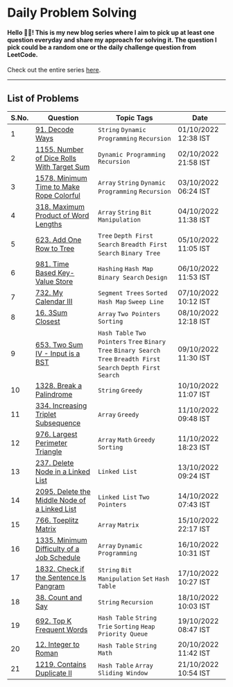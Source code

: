 # Daily Problem Solving
#### Hello 👋🏽! This is my new blog series where I aim to pick up at least one question everyday and share my approach for solving it. The question I pick could be a random one or the daily challenge question from LeetCode.

Check out the entire series [here](https://bharati.hashnode.dev/series/problem-solving).

<hr />

## List of Problems

<table>
  <thead>
    <tr>
      <th>S.No.</th>
      <th>Question</th>
      <th>Topic Tags</th>
      <th>Date</th>
    </tr>
  </thead>
  <tbody>
    <tr>
      <td>
        1
      </td>
      <td>
        <a href="https://leetcode.com/problems/decode-ways/" target="_blank">91. Decode Ways</a>
      </td>
      <td>
        <code>String</code> 
        <code>Dynamic Programming</code>
        <code>Recursion</code>
      </td>
      <td>
        01/10/2022 12:38 IST
      </td>
    </tr>
    <tr>
      <td>
        2
      </td>
      <td>
        <a href="https://leetcode.com/problems/number-of-dice-rolls-with-target-sum/" target="_blank">1155. Number of Dice Rolls With Target Sum</a>
      </td>
      <td>
        <code>Dynamic Programming</code>
        <code>Recursion</code>
      </td>
      <td>
        02/10/2022 21:58 IST
      </td>
    </tr>
    <tr>
      <td>
        3
      </td>
      <td>
        <a href="https://leetcode.com/problems/minimum-time-to-make-rope-colorful/" target="_blank">1578. Minimum Time to Make Rope Colorful</a>
      </td>
      <td>
        <code>Array</code>
        <code>String</code>
        <code>Dynamic Programming</code>
        <code>Recursion</code>
      </td>
      <td>
        03/10/2022 06:24 IST
      </td>
    </tr>
    <tr>
      <td>
        4
      </td>
      <td>
        <a href="https://leetcode.com/problems/maximum-product-of-word-lengths/" target="_blank">318. Maximum Product of Word Lengths</a>
      </td>
      <td>
        <code>Array</code>
        <code>String</code>
        <code>Bit Manipulation</code>
      </td>
      <td>
        04/10/2022 11:38 IST
      </td>
    </tr>
    <tr>
      <td>
        5
      </td>
      <td>
        <a href="https://leetcode.com/problems/add-one-row-to-tree/" target="_blank">623. Add One Row to Tree</a>
      </td>
      <td>
        <code>Tree</code>
        <code>Depth First Search</code>
        <code>Breadth First Search</code>
        <code>Binary Tree</code>
      </td>
      <td>
        05/10/2022 11:05 IST
      </td>
    </tr>
    <tr>
      <td>
        6
      </td>
      <td>
        <a href="https://leetcode.com/problems/time-based-key-value-store/" target="_blank">981. Time Based Key-Value Store</a>
      </td>
      <td>
        <code>Hashing</code>
        <code>Hash Map</code>
        <code>Binary Search</code>
        <code>Design</code>
      </td>
      <td>
        06/10/2022 11:53 IST
      </td>
    </tr>
    <tr>
      <td>
        7
      </td>
      <td>
        <a href="https://leetcode.com/problems/my-calendar-iii/">732. My Calendar III</a>
      </td>
      <td>
        <code>Segment Trees</code>
        <code>Sorted Hash Map</code>
        <code>Sweep Line</code>
      </td>
      <td>
        07/10/2022 10:12 IST
      </td>
    </tr>
    <tr>
      <td>
        8
      </td>
      <td>
        <a href="https://leetcode.com/problems/3sum-closest/">16. 3Sum Closest</a>
      </td>
      <td>
        <code>Array</code>
        <code>Two Pointers</code> 
        <code>Sorting</code>
      </td>
      <td>
        08/10/2022 12:18 IST
      </td>
    </tr>
    <tr>
      <td>
        9
      </td>
      <td>
        <a href="https://leetcode.com/problems/two-sum-iv-input-is-a-bst/">
          653. Two Sum IV - Input is a BST
        </a>
      </td>
      <td>
        <code>Hash Table</code>
        <code>Two Pointers</code>
        <code>Tree</code>
        <code>Binary Tree</code>
        <code>Binary Search Tree</code>
        <code>Breadth First Search</code>
        <code>Depth First Search</code>
      </td>
      <td>
        09/10/2022 11:30 IST
      </td>
    </tr>
    <tr>
      <td>
        10
      </td>
      <td>
        <a href="https://leetcode.com/problems/break-a-palindrome/">
          1328. Break a Palindrome
        </a>
      </td>
      <td>
        <code>String</code>
        <code>Greedy</code>
      </td>
      <td>
        10/10/2022 11:07 IST
      </td>
    </tr>
    <tr>
      <td>
        11
      </td>
      <td>
        <a href="https://leetcode.com/problems/increasing-triplet-subsequence/">
          334. Increasing Triplet Subsequence
        </a>
      </td>
      <td>
        <code>Array</code>
        <code>Greedy</code>
      </td>
      <td>
        11/10/2022 09:48 IST
      </td>
    </tr>
    <tr>
      <td>
        12
      </td>
      <td>
        <a href="https://leetcode.com/problems/largest-perimeter-triangle/">
          976. Largest Perimeter Triangle
        </a>
      </td>
      <td>
        <code>Array</code>
        <code>Math</code>
        <code>Greedy</code>
        <code>Sorting</code>
      </td>
      <td>
        11/10/2022 18:23 IST
      </td>
    </tr>
    <tr>
      <td>
        13
      </td>
      <td>
        <a href="https://leetcode.com/problems/delete-node-in-a-linked-list/">
          237. Delete Node in a Linked List
        </a>
      </td>
      <td>
        <code>Linked List</code>
      </td>
      <td>
        13/10/2022 09:24 IST
      </td>
    </tr>
    <tr>
      <td>
        14
      </td>
      <td>
        <a href="https://leetcode.com/problems/delete-the-middle-node-of-a-linked-list/">
          2095. Delete the Middle Node of a Linked List
        </a>
      </td>
      <td>
        <code>Linked List</code>
        <code>Two Pointers</code>
      </td>
      <td>
        14/10/2022 07:43 IST	
      </td>
    </tr>
    <tr>
      <td>
        15
      </td>
      <td>
        <a href="https://leetcode.com/problems/toeplitz-matrix/">
         766. Toeplitz Matrix
        </a>
      </td>
      <td>
        <code>Array</code>
        <code>Matrix</code>
      </td>
      <td>
        15/10/2022 22:17 IST	
      </td>
    </tr>
    <tr>
      <td>
        16
      </td>
      <td>
        <a href="https://leetcode.com/problems/minimum-difficulty-of-a-job-schedule/">
         1335. Minimum Difficulty of a Job Schedule
        </a>
      </td>
      <td>
        <code>Array</code>
        <code>Dynamic Programming</code>
      </td>
      <td>
        16/10/2022 10:31 IST	
      </td>
    </tr>
    <tr>
      <td>
        17
      </td>
      <td>
        <a href="https://leetcode.com/problems/check-if-the-sentence-is-pangram/">
         1832. Check if the Sentence Is Pangram
        </a>
      </td>
      <td>
        <code>String</code>
        <code>Bit Manipulation</code>
        <code>Set</code>
        <code>Hash Table</code>
      </td>
      <td>
        17/10/2022 10:27 IST	
      </td>
    </tr>
    <tr>
      <td>
        18
      </td>
      <td>
        <a href="https://leetcode.com/problems/count-and-say/">
         38. Count and Say
        </a>
      </td>
      <td>
        <code>String</code>
        <code>Recursion</code>
      </td>
      <td>
        18/10/2022 10:03 IST
      </td>
    </tr>
    <tr>
      <td>
        19
      </td>
      <td>
        <a href="https://leetcode.com/problems/top-k-frequent-words/">
          692. Top K Frequent Words
        </a>
      </td>
      <td>
        <code>Hash Table</code>
        <code>String</code>
        <code>Trie</code>
        <code>Sorting</code>
        <code>Heap</code>
        <code>Priority Queue</code>
      </td>
      <td>
        19/10/2022 08:47 IST
      </td>
    </tr>
    <tr>
      <td>
        20
      </td>
      <td>
        <a href="https://leetcode.com/problems/integer-to-roman/">
          12. Integer to Roman
        </a>
      </td>
      <td>
        <code>Hash Table</code>
        <code>String</code>
        <code>Math</code>
      </td>
      <td>
        20/10/2022 11:42 IST
      </td>
    </tr>
    <tr>
      <td>
        21
      </td>
      <td>
        <a href="https://leetcode.com/problems/contains-duplicate-ii/">
          1219. Contains Duplicate II
        </a>
      </td>
      <td>
        <code>Hash Table</code>
        <code>Array</code>
        <code>Sliding Window</code>
      </td>
      <td>
        21/10/2022 10:54 IST
      </td>
    </tr>
  </tbody>
</table>
